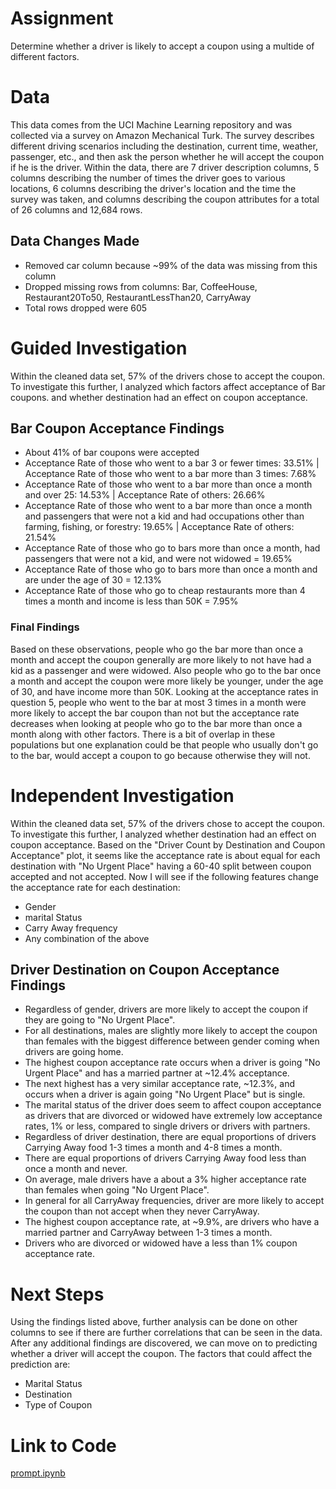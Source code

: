 # Assignment
Determine whether a driver is likely to accept a coupon using a multide of different factors.

# Data
This data comes from the UCI Machine Learning repository and was collected via a survey on Amazon Mechanical Turk. The survey describes different driving scenarios including the destination, current time, weather, passenger, etc., and then ask the person whether he will accept the coupon if he is the driver. Within the data, there are 7 driver description columns, 5 columns describing the number of times the driver goes to various locations, 6 columns describing the driver's location and the time the survey was taken, and columns describing the coupon attributes for a total of 26 columns and 12,684 rows.

## Data Changes Made
- Removed car column because ~99% of the data was missing from this column
- Dropped missing rows from columns: Bar, CoffeeHouse, Restaurant20To50, RestaurantLessThan20, CarryAway
- Total rows dropped were 605

# Guided Investigation
Within the cleaned data set, 57% of the drivers chose to accept the coupon. To investigate this further, I analyzed which factors affect acceptance of Bar coupons. and whether destination had an effect on coupon acceptance. 

## Bar Coupon Acceptance Findings
- About 41% of bar coupons were accepted
- Acceptance Rate of those who went to a bar 3 or fewer times: 33.51% | Acceptance Rate of those who went to a bar more than 3 times: 7.68%
- Acceptance Rate of those who went to a bar more than once a month and over 25: 14.53% | Acceptance Rate of others: 26.66%
- Acceptance Rate of those who went to a bar more than once a month and passengers that were not a kid and had occupations other than farming, fishing, or forestry: 19.65% | Acceptance Rate of others: 21.54%
- Acceptance Rate of those who go to bars more than once a month, had passengers that were not a kid, and were not widowed = 19.65%
- Acceptance Rate of those who go to bars more than once a month and are under the age of 30 = 12.13%
- Acceptance Rate of those who go to cheap restaurants more than 4 times a month and income is less than 50K = 7.95%

### Final Findings
Based on these observations, people who go the bar more than once a month and accept the coupon generally are more likely to not have had a kid as a passenger and were widowed. Also people who go to the bar once a month and accept the coupon were more likely be younger, under the age of 30, and have income more than 50K. Looking at the acceptance rates in question 5, people who went to the bar at most 3 times in a month were more likely to accept the bar coupon than not but the acceptance rate decreases when looking at people who go to the bar more than once a month along with other factors. There is a bit of overlap in these populations but one explanation could be that people who usually don't go to the bar, would accept a coupon to go because otherwise they will not.

# Independent Investigation
Within the cleaned data set, 57% of the drivers chose to accept the coupon. To investigate this further, I analyzed whether destination had an effect on coupon acceptance. Based on the "Driver Count by Destination and Coupon Acceptance" plot, it seems like the acceptance rate is about equal for each destination with "No Urgent Place" having a 60-40 split between coupon accepted and not accepted. Now I will see if the following features change the acceptance rate for each destination:
- Gender
- marital Status
- Carry Away frequency
- Any combination of the above

## Driver Destination on Coupon Acceptance Findings
- Regardless of gender, drivers are more likely to accept the coupon if they are going to "No Urgent Place".
- For all destinations, males are slightly more likely to accept the coupon than females with the biggest difference between gender coming when drivers are going home.
- The highest coupon acceptance rate occurs when a driver is going "No Urgent Place" and has a married partner at ~12.4% acceptance.
- The next highest has a very similar acceptance rate, ~12.3%, and occurs when a driver is again going "No Urgent Place" but is single.
- The marital status of the driver does seem to affect coupon acceptance as drivers that are divorced or widowed have extremely low acceptance rates, 1% or less, compared to single drivers or drivers with partners.
- Regardless of driver destination, there are equal proportions of drivers Carrying Away food 1-3 times a month and 4-8 times a month.
- There are equal proportions of drivers Carrying Away food less than once a month and never.
- On average, male drivers have a about a 3% higher acceptance rate than females when going "No Urgent Place".
- In general for all CarryAway frequencies, driver are more likely to accept the coupon than not accept when they never CarryAway.
- The highest coupon acceptance rate, at ~9.9%, are drivers who have a married partner and CarryAway between 1-3 times a month.
- Drivers who are divorced or widowed have a less than 1% coupon acceptance rate.

# Next Steps
Using the findings listed above, further analysis can be done on other columns to see if there are further correlations that can be seen in the data. After any additional findings are discovered, we can move on to predicting whether a driver will accept the coupon. The factors that could affect the prediction are:
- Marital Status
- Destination
- Type of Coupon

# Link to Code
[prompt.ipynb](https://github.com/srishtikama/Python_Projects/blob/main/prompt.ipynb)

